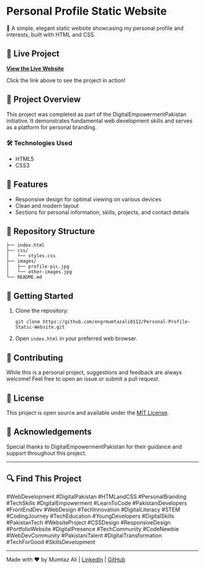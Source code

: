 # Personal Profile Static Website

🌟 A simple, elegant static website showcasing my personal profile and interests, built with HTML and CSS.

## 🔗 Live Project

**[View the Live Website](https://engrmumtazali0112.github.io/Personal-Profile-Static-Website/)**

Click the link above to see the project in action!

## 🚀 Project Overview

This project was completed as part of the DigitalEmpowermentPakistan initiative. It demonstrates fundamental web development skills and serves as a platform for personal branding.

### 🛠️ Technologies Used

- HTML5
- CSS3

## 🌈 Features

- Responsive design for optimal viewing on various devices
- Clean and modern layout
- Sections for personal information, skills, projects, and contact details

## 📁 Repository Structure

```
├── index.html
├── css/
│   └── styles.css
├── images/
│   ├── profile-pic.jpg
│   └── other-images.jpg
└── README.md
```

## 🚀 Getting Started

1. Clone the repository:
   ```
   git clone https://github.com/engrmumtazali0112/Personal-Profile-Static-Website.git
   ```
2. Open `index.html` in your preferred web browser.

## 🤝 Contributing

While this is a personal project, suggestions and feedback are always welcome! Feel free to open an issue or submit a pull request.

## 📜 License

This project is open source and available under the [MIT License](LICENSE).

## 🙏 Acknowledgements

Special thanks to DigitalEmpowermentPakistan for their guidance and support throughout this project.

---

## 🔍 Find This Project

#WebDevelopment #DigitalPakistan #HTMLandCSS #PersonalBranding #TechSkills #DigitalEmpowerment #LearnToCode #PakistaniDevelopers #FrontEndDev #WebDesign #TechInnovation #DigitalLiteracy #STEM #CodingJourney #TechEducation #YoungDevelopers #DigitalSkills #PakistanTech #WebsiteProject #CSSDesign #ResponsiveDesign #PortfolioWebsite #DigitalPresence #TechCommunity #CodeNewbie #WebDevCommunity #PakistaniTalent #DigitalTransformation #TechForGood #SkillsDevelopment

---

Made with ❤️ by Mumtaz Ali | [LinkedIn](https://www.linkedin.com/in/mumtaz-ali) | [GitHub](https://github.com/engrmumtazali0112)
